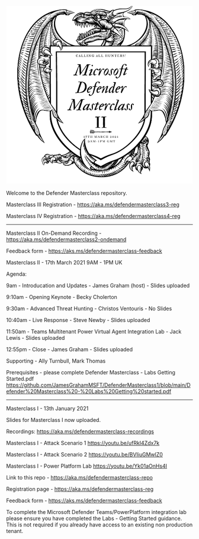 ![image](Title2.png)

Welcome to the Defender Masterclass repository. 

Masterclass III Registration - https://aka.ms/defendermasterclass3-reg

Masterclass IV Registration - https://aka.ms/defendermasterclass4-reg

------------------------------------------------------------------------------------------------------------------

Masterclass II On-Demand Recording - https://aka.ms/defendermasterclass2-ondemand

Feedback form - https://aks.ms/defendermasterclass-feedback

Masterclass II - 17th March 2021 9AM - 1PM UK

Agenda:

9am - Introducation and Updates - James Graham (host) - Slides uploaded

9:10am - Opening Keynote - Becky Cholerton

9:30am - Advanced Threat Hunting - Christos Ventouris - No Slides

10:40am - Live Response - Steve Newby - Slides uploaded

11:50am - Teams Multitenant Power Virtual Agent Integration Lab - Jack Lewis - Slides uploaded

12:55pm - Close - James Graham - Slides uploaded

Supporting - Ally Turnbull, Mark Thomas

Prerequisites - please complete Defender Masterclass - Labs Getting Started.pdf https://github.com/JamesGrahamMSFT/DefenderMasterclass1/blob/main/Defender%20Masterclass%20-%20Labs%20Getting%20started.pdf

----------------------------------------------------------------------------------------------------

Masterclass I - 13th January 2021

Slides for Masterclass I now uploaded.

Recordings: https://aka.ms/defendermasterclass-recordings

Masterclass I - Attack Scenario 1 https://youtu.be/ufRkI4Zdx7k

Masterclass I - Attack Scenario 2 https://youtu.be/BVIiuGMwlZ0

Masterclass I - Power Platform Lab https://youtu.be/Yk01aOnHs4I

Link to this repo - https://aka.ms/defendermasterclass-repo

Registration page - https://aka.ms/defendermasterclass-reg

Feedback form - https://aks.ms/defendermasterclass-feedback


To complete the Microsoft Defender Teams/PowerPlatform integration lab please ensure you have completed the Labs - Getting Started guidance. This is not required if you already have access to an existing non production tenant. 



